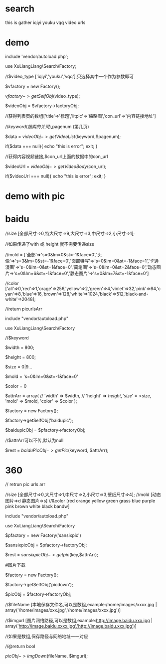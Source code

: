 # search
this is gather iqiyi youku vqq video urls

# demo
include 'vendor/autoload.php';

use XuLiangLiang\Search\Factory;

//$video_type ['iqiyi','youku','vqq'],只选择其中一个作为参数即可

$vfactory = new Factory();

$vfactory->getSelfObj($video_type);

$videoObj = $vfactory->factoryObj;

//获得列表页的数组['title'=>'标题','litpic'=>'缩略图','con_url'=>'内容链接地址']

//$keyword (搜索的关词) ,$pagenum (第几页)

$data = $videoObj->getVideoList($keyword,$pagenum);

if($data === null){
    echo "this is error";
    exit;
}

//获得内容视频链接,$con_url上面的数据中的con_url

$videoUrl = $videoObj->getVideoBody($con_url);

if($videoUrl === null){
    echo "this is error";
    exit;
}

# demo with pic
# baidu
//size [全部尺寸=>0,特大尺寸=>9,大尺寸=>3,中尺寸=>2,小尺寸=>1];

//如果传递了with 或 height 就不需要传递size

//mold = ['全部'=>'s=0&lm=0&st=-1&face=0','头像'=>'s=3&lm=0&st=-1&face=0','面部特写'=>'s=0&lm=0&st=-1&face=1','卡通漫画'=>'s=0&lm=0&st=1&face=0','简笔画'=>'s=0&lm=0&st=2&face=0','动态图片=>'s=0&lm=6&st=-1&face=0','静态图片'=>'s=0&lm=7&st=-1&face=0']

//color ['all'=>0,'red'=>1,'orage'=>256,'yellow'=>2,'green'=>4,'violet'=>32,'pink'=>64,'cyan'=>8,'blue'=>16,'brown'=>128,'white'=>1024,'black'=>512,'black-and-white'=>2048];

//return picurlsArr

include "vendor/autoload.php"

use XuLiangLiang\Search\Factory

//$keyword 

$width = 800;

$height = 800;

$size = 0|9...

$mold = 's=0&lm=0&st=-1&face=0'

$color = 0

$attrArr = array(
//    'width' => $width,
//    'height' => $height,
    'size'=>$size,
    'mold' => $mold,
    'color' => $color
);

$factory = new Factory();

$factory->getSelfObj('baidupic');

$baidupicObj = $pfactory->factoryObj;

//$attrArr可以不传,默认为null

$rest = $baiduPicObj->getPic($keyword, $attrArr);


# 360
// retrun pic urls arr

//size [全部尺寸=>0,大尺寸=>1,中尺寸=>2,小尺寸=>3,壁纸尺寸=>4];
//mold  [动态图片=>d 静态图片=>s]
//&color [red orange yellow green grass blue purple pink brown white black bandw]

include "vendor/autoload.php"

use XuLiangLiang\Search\Factory

$pfactory = new Factory('sansixpic')

$sansixpicObj = $pfactory->factoryObj;

$rest = $sansixpicObj->getpic($key,$attrArr);


#图片下载

$factory = new Factory();

$factory->getSelfObj('picdown');

$picObj = $factory->factoryObj;

//$fileName [本地保存文件名,可以是数组,example:/home/images/xxxx.jpg | array('/home/images/xxx.jpg','/home/images/xxxx.jpg')]

//$imgurl [图片网络路径,可以是数组,example:http://image.baidu.xxx.jpg | array('http://image.baidu.xxxx.jpg','http://image.baidu.xxx.jpg')]

//如果是数组,保存路径与网络地址一一对应

//@return bool

$picObj->imgDown($fileName, $imgurl);









